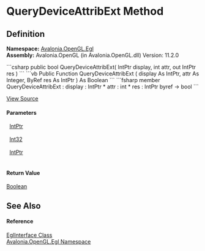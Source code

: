 # QueryDeviceAttribExt Method




## Definition
**Namespace:** <a href="N_Avalonia_OpenGL_Egl">Avalonia.OpenGL.Egl</a>  
**Assembly:** Avalonia.OpenGL (in Avalonia.OpenGL.dll) Version: 11.2.0

<Tabs groupId="api-code-preview">
<TabItem value="csharp" label="C#">
```csharp
public bool QueryDeviceAttribExt(
	IntPtr display,
	int attr,
	out IntPtr res
)
```
</TabItem>
<TabItem value="vb" label="VB">
```vb
Public Function QueryDeviceAttribExt ( 
	display As IntPtr,
	attr As Integer,
	<OutAttribute> ByRef res As IntPtr
) As Boolean
```
</TabItem>
<TabItem value="fsharp" label="F#">
```fsharp
member QueryDeviceAttribExt : 
        display : IntPtr * 
        attr : int * 
        res : IntPtr byref -> bool 
```
</TabItem>
</Tabs>



<a href="https://github.com/AvaloniaUI/Avalonia/tree/master/src/Avalonia.OpenGL/obj/Debug/net8.0/DevGenerators/Generator.GetProcAddressInitializationGenerator/globalAvalonia.OpenGL.Egl.EglInterface.cs#L214" title="View the source code">View Source</a>



#### Parameters
<dl><dt>  <a href="https://learn.microsoft.com/dotnet/api/system.intptr" target="_blank" rel="noopener noreferrer">IntPtr</a></dt><dd> </dd><dt>  <a href="https://learn.microsoft.com/dotnet/api/system.int32" target="_blank" rel="noopener noreferrer">Int32</a></dt><dd> </dd><dt>  <a href="https://learn.microsoft.com/dotnet/api/system.intptr" target="_blank" rel="noopener noreferrer">IntPtr</a></dt><dd> </dd></dl>

#### Return Value
<a href="https://learn.microsoft.com/dotnet/api/system.boolean" target="_blank" rel="noopener noreferrer">Boolean</a>

## See Also


#### Reference
<a href="T_Avalonia_OpenGL_Egl_EglInterface">EglInterface Class</a>  
<a href="N_Avalonia_OpenGL_Egl">Avalonia.OpenGL.Egl Namespace</a>  
